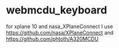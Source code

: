 # webmcdu_keyboard
for xplane 10 and nasa_XPlaneConnect
I use  https://github.com/nasa/XPlaneConnect  and https://github.com/phtoth/A320MCDU
